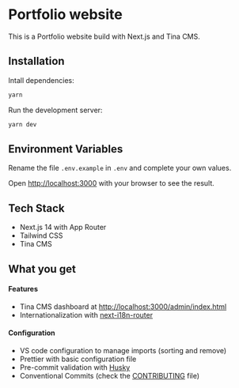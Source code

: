 # Portfolio website

This is a Portfolio website build with Next.js and Tina CMS.

## Installation

Intall dependencies:

```bash
yarn
```

Run the development server:

```bash
yarn dev
```

## Environment Variables

Rename the file `.env.example` in `.env` and complete your own values.

Open [http://localhost:3000](http://localhost:3000) with your browser to see the result.

## Tech Stack

- Next.js 14 with App Router
- Tailwind CSS
- Tina CMS

## What you get

#### Features

- Tina CMS dashboard at [http://localhost:3000/admin/index.html](http://localhost:3000/admin/index.html)
- Internationalization with [next-i18n-router](https://github.com/i18nexus/next-i18n-router)

#### Configuration

- VS code configuration to manage imports (sorting and remove)
- Prettier with basic configuration file
- Pre-commit validation with [Husky](https://typicode.github.io/husky/get-started.html)
- Conventional Commits (check the [CONTRIBUTING](https://github.com/altacucina/nextjs-template/blob/main/CONTRIBUTING.md) file)
